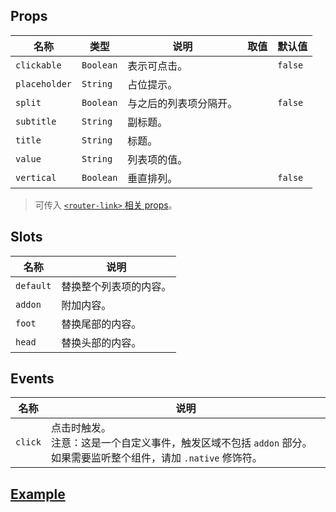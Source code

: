 ## Props

| 名称			| 类型		| 说明					| 取值	| 默认值		|
| ---			| ---		| ---					| ---	| ---		|
| `clickable`	| `Boolean`	| 表示可点击。			| 		| `false`	|
| `placeholder`	| `String`	| 占位提示。				| 		| 			|
| `split`		| `Boolean`	| 与之后的列表项分隔开。	| 		| `false`	|
| `subtitle`	| `String`	| 副标题。				| 		| 			|
| `title`		| `String`	| 标题。					| 		| 			|
| `value`		| `String`	| 列表项的值。			| 		| 			|
| `vertical`	| `Boolean`	| 垂直排列。				| 		| `false`	|

> 可传入 [`<router-link>` 相关 props](http://router.vuejs.org/zh-cn/api/router-link.html)。

## Slots

| 名称		| 说明					|
| ---		| ---					|
| `default`	| 替换整个列表项的内容。	|
| `addon`	| 附加内容。				|
| `foot`	| 替换尾部的内容。		|
| `head`	| 替换头部的内容。		|

## Events

| 名称		| 说明																										|
| ---		| ---																										|
| `click`	| 点击时触发。<br>注意：这是一个自定义事件，触发区域不包括 `addon` 部分。如果需要监听整个组件，请加 `.native` 修饰符。	|

## [Example](http://localhost/demo/item)